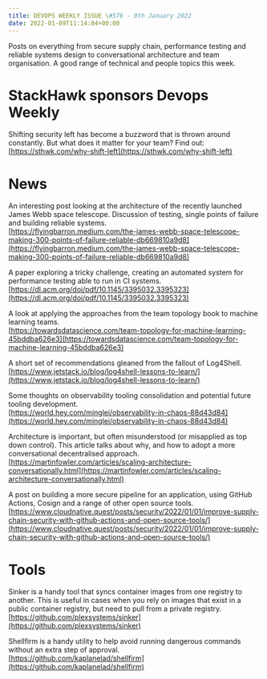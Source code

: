 ```yaml
---
title: DEVOPS WEEKLY ISSUE \#576 - 9th January 2022 
date: 2022-01-09T11:14:04+00:00
---
```


Posts on everything from secure supply chain, performance testing and reliable systems design to conversational architecture and team organisation. A good range of technical and people topics this week.


StackHawk sponsors Devops Weekly
============================

Shifting security left has become a buzzword that is thrown around constantly. But what does it matter for your team? Find out:
<br>[https://sthwk.com/why-shift-left](https://sthwk.com/why-shift-left)


News
====

An interesting post looking at the architecture of the recently launched James Webb space telescope. Discussion of testing, single points of failure and building reliable systems.
<br>[https://flyingbarron.medium.com/the-james-webb-space-telescope-making-300-points-of-failure-reliable-db669810a9d8](https://flyingbarron.medium.com/the-james-webb-space-telescope-making-300-points-of-failure-reliable-db669810a9d8)


A paper exploring a tricky challenge, creating an automated system for performance testing able to run in CI systems.
<br>[https://dl.acm.org/doi/pdf/10.1145/3395032.3395323](https://dl.acm.org/doi/pdf/10.1145/3395032.3395323)


A look at applying the approaches from the team topology book to machine learning teams.
<br>[https://towardsdatascience.com/team-topology-for-machine-learning-45bddba626e3](https://towardsdatascience.com/team-topology-for-machine-learning-45bddba626e3)


A short set of recommendations gleaned from the fallout of Log4Shell.
<br>[https://www.jetstack.io/blog/log4shell-lessons-to-learn/](https://www.jetstack.io/blog/log4shell-lessons-to-learn/)


Some thoughts on observability tooling consolidation and potential future tooling development.
<br>[https://world.hey.com/minglei/observability-in-chaos-88d43d84](https://world.hey.com/minglei/observability-in-chaos-88d43d84)


Architecture is important, but often misunderstood (or misapplied as top down control). This article talks about why, and how to adopt a more conversational decentralised approach.
<br>[https://martinfowler.com/articles/scaling-architecture-conversationally.html](https://martinfowler.com/articles/scaling-architecture-conversationally.html)


A post on building a more secure pipeline for an application, using GitHub Actions, Cosign and a range of other open source tools.
<br>[https://www.cloudnative.quest/posts/security/2022/01/01/improve-supply-chain-security-with-github-actions-and-open-source-tools/](https://www.cloudnative.quest/posts/security/2022/01/01/improve-supply-chain-security-with-github-actions-and-open-source-tools/)


Tools
=====

Sinker is a handy tool that syncs container images from one registry to another. This is useful in cases when you rely on images that exist in a public container registry, but need to pull from a private registry.
<br>[https://github.com/plexsystems/sinker](https://github.com/plexsystems/sinker)


Shellfirm is a handy utility to help avoid running dangerous commands without an extra step of approval.
<br>[https://github.com/kaplanelad/shellfirm](https://github.com/kaplanelad/shellfirm)




